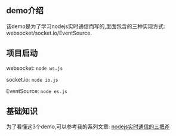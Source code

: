 ## demo介绍
该demo是为了学习nodejs实时通信而写的,里面包含的三种实现方式: websocket/socket.io/EventSource.

## 项目启动

websocket: `node ws.js`

socket.io: `node io.js`

EventSource: `node es.js`

## 基础知识

为了看懂这3个demo,可以参考我的系列文章: [nodejs实时通信的三把斧]()